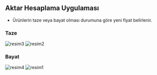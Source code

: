 ## Aktar Hesaplama Uygulaması

* Ürünlerin taze veya bayat olması durumuna göre yeni fiyat belirlenir.

### Taze

![resim3](https://user-images.githubusercontent.com/109480983/204060793-f4a84d4e-2c1e-4cd5-8786-f0d87bde1bf1.png)
![resim2](https://user-images.githubusercontent.com/109480983/204060688-2d095f70-bcd6-4725-a8e1-04d3c7a1607e.png)

### Bayat

![resim4](https://user-images.githubusercontent.com/109480983/204060804-9c66ba05-ba38-484c-9176-23223885e5a7.png)
![resim1](https://user-images.githubusercontent.com/109480983/204060824-050a1dfc-5285-40d6-8c78-1b610060d0a4.png)
